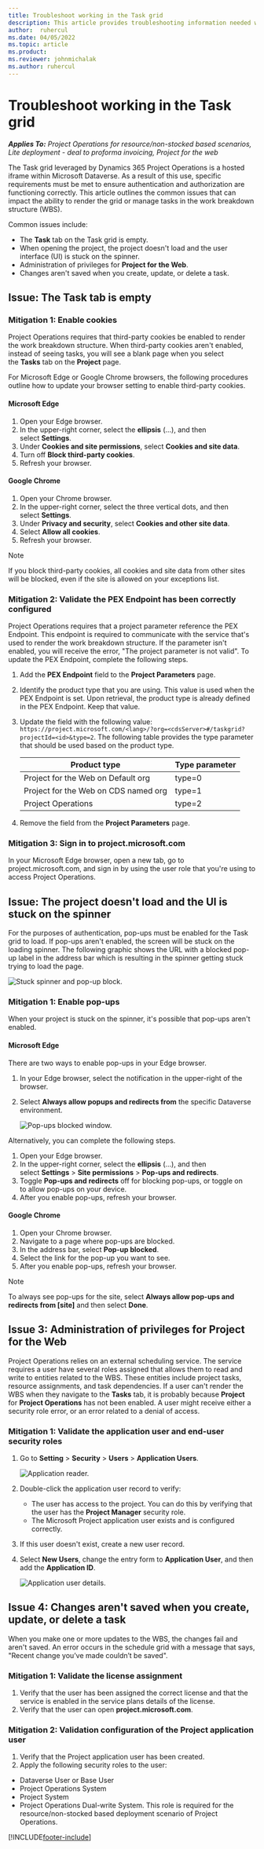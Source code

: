```yaml
---
title: Troubleshoot working in the Task grid 
description: This article provides troubleshooting information needed when working in the Task grid.
author:  ruhercul
ms.date: 04/05/2022
ms.topic: article
ms.product:
ms.reviewer: johnmichalak
ms.author: ruhercul
---
```


# Troubleshoot working in the Task grid 


_**Applies To:** Project Operations for resource/non-stocked based scenarios, Lite deployment - deal to proforma invoicing, Project for the web_

The Task grid leveraged by Dynamics 365 Project Operations is a hosted iframe within Microsoft Dataverse. As a result of this use, specific requirements must be met to ensure authentication and authorization are functioning correctly. This article outlines the common issues that can impact the ability to render the grid or manage tasks in the work breakdown structure (WBS).

Common issues include:

- The **Task** tab on the Task grid is empty.
- When opening the project, the project doesn't load and the user interface (UI) is stuck on the spinner.
- Administration of privileges for **Project for the Web**.
- Changes aren't saved when you create, update, or delete a task.

## Issue: The Task tab is empty

### Mitigation 1: Enable cookies

Project Operations requires that third-party cookies be enabled to render the work breakdown structure. When third-party cookies aren't enabled, instead of seeing tasks, you will see a blank page when you select the **Tasks** tab on the **Project** page.

For Microsoft Edge or Google Chrome browsers, the following procedures outline how to update your browser setting to enable third-party cookies.

#### Microsoft Edge

1. Open your Edge browser.
2. In the upper-right corner, select the **ellipsis** (...), and then select **Settings**.
3. Under **Cookies and site permissions**, select **Cookies and site data**.
4. Turn off **Block third-party cookies**.
5. Refresh your browser. 

#### Google Chrome

1. Open your Chrome browser.
2. In the upper-right corner, select the three vertical dots, and then select **Settings**.
3. Under **Privacy and security**, select **Cookies and other site data**.
4. Select **Allow all cookies**.
5. Refresh your browser. 

> [!NOTE]
> If you block third-party cookies, all cookies and site data from other sites will be blocked, even if the site is allowed on your exceptions list.

### Mitigation 2: Validate the PEX Endpoint has been correctly configured

Project Operations requires that a project parameter reference the PEX Endpoint. This endpoint is required to communicate with the service that's used to render the work breakdown structure. If the parameter isn't enabled, you will receive the error, "The project parameter is not valid". To update the PEX Endpoint, complete the following steps.

1. Add the **PEX Endpoint** field to the **Project Parameters** page.
2. Identify the product type that you are using. This value is used when the PEX Endpoint is set. Upon retrieval, the product type is already defined in the PEX Endpoint. Keep that value.
3. Update the field with the following value: `https://project.microsoft.com/<lang>/?org=<cdsServer>#/taskgrid?projectId=<id>&type=2`. The following table provides the type parameter that should be used based on the product type.

      | **Product type**                     | **Type parameter** |
      |--------------------------------------|--------------------|
      | Project for the Web on Default org   | type=0             |
      | Project for the Web on CDS named org | type=1             |
      | Project Operations                   | type=2             |

4. Remove the field from the **Project Parameters** page.

### Mitigation 3: Sign in to project.microsoft.com
In your Microsoft Edge browser, open a new tab, go to project.microsoft.com, and sign in by using the user role that you're using to access Project Operations.

## Issue: The project doesn't load and the UI is stuck on the spinner

For the purposes of authentication, pop-ups must be enabled for the Task grid to load. If pop-ups aren't enabled, the screen will be stuck on the loading spinner. The following graphic shows the URL with a blocked pop-up label in the address bar which is resulting in the spinner getting stuck trying to load the page. 

   ![Stuck spinner and pop-up block.](media/popupsblocked.png)

### Mitigation 1: Enable pop-ups

When your project is stuck on the spinner, it's possible that pop-ups aren't enabled.

#### Microsoft Edge

There are two ways to enable pop-ups in your Edge browser.

1. In your Edge browser, select the notification in the upper-right of the browser.
2. Select **Always allow popups and redirects from** the specific Dataverse environment.
 
     ![Pop-ups blocked window.](media/enablepopups.png)

Alternatively, you can complete the following steps.

1. Open your Edge browser.
2. In the upper-right corner, select the **ellipsis** (...), and then select **Settings** > **Site permissions** > **Pop-ups and redirects**.
3. Toggle **Pop-ups and redirects** off for blocking pop-ups, or toggle on to allow pop-ups on your device.
4. After you enable pop-ups, refresh your browser. 

#### Google Chrome
1. Open your Chrome browser.
2. Navigate to a page where pop-ups are blocked.
3. In the address bar, select **Pop-up blocked**.
4. Select the link for the pop-up you want to see.
5. After you enable pop-ups, refresh your browser. 

> [!NOTE]
> To always see pop-ups for the site, select **Always allow pop-ups and redirects from [site]** and then select **Done**.

## Issue 3: Administration of privileges for Project for the Web

Project Operations relies on an external scheduling service. The service requires a user have several roles assigned that allows them to read and write to entities related to the WBS. These entities include project tasks, resource assignments, and task dependencies. If a user can't render the WBS when they navigate to the **Tasks** tab, it is probably because **Project** for **Project Operations** has not been enabled. A user might receive either a security role error, or an error related to a denial of access.

### Mitigation 1: Validate the application user and end-user security roles

1. Go to **Setting** > **Security** > **Users** > **Application Users**.  

   ![Application reader.](media/applicationuser.jpg)
   
2. Double-click the application user record to verify:

     - The user has access to the project. You can do this by verifying that the user has the **Project Manager** security role.
     - The Microsoft Project application user exists and is configured correctly.
 
3. If this user doesn't exist, create a new user record. 
4. Select **New Users**, change the entry form to **Application User**, and then add the **Application ID**.

   ![Application user details.](media/applicationuserdetails.jpg)


## Issue 4: Changes aren't saved when you create, update, or delete a task

When you make one or more updates to the WBS, the changes fail and aren't saved. An error occurs in the schedule grid with a message that says, "Recent change you’ve made couldn’t be saved".

### Mitigation 1: Validate the license assignment

1. Verify that the user has been assigned the correct license and that the service is enabled in the service plans details of the license.  
2. Verify that the user can open **project.microsoft.com**.
    
### Mitigation 2: Validation configuration of the Project application user
1. Verify that the Project application user has been created.
2. Apply the following security roles to the user:
  
  - Dataverse User or Base User
  - Project Operations System
  - Project System
  - Project Operations Dual-write System. This role is required for the resource/non-stocked based deployment scenario of Project Operations.


[!INCLUDE[footer-include](../includes/footer-banner.md)]
